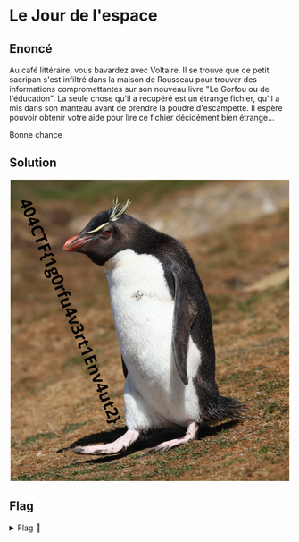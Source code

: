 # Le Jour de l'espace

## Enoncé

Au café littéraire, vous bavardez avec Voltaire. Il se trouve que ce petit sacripan s'est infiltré dans la maison de Rousseau pour trouver des informations compromettantes sur son nouveau livre "Le Gorfou ou de l'éducation". La seule chose qu'il a récupéré est un étrange fichier, qu'il a mis dans son manteau avant de prendre la poudre d'escampette. Il espère pouvoir obtenir votre aide pour lire ce fichier décidément bien étrange...

Bonne chance

## Solution


<p align="center"><img src="flag.png" alt="Le flag" width="500"></p>

## Flag

<details>
<summary> Flag 🚩</summary>

```
404CTF{1g0rfu4v3rt1Env4ut2}
```


